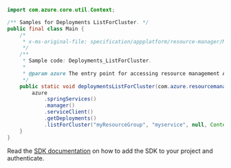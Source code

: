 ```java
import com.azure.core.util.Context;

/** Samples for Deployments ListForCluster. */
public final class Main {
    /*
     * x-ms-original-file: specification/appplatform/resource-manager/Microsoft.AppPlatform/stable/2022-04-01/examples/Deployments_ListForCluster.json
     */
    /**
     * Sample code: Deployments_ListForCluster.
     *
     * @param azure The entry point for accessing resource management APIs in Azure.
     */
    public static void deploymentsListForCluster(com.azure.resourcemanager.AzureResourceManager azure) {
        azure
            .springServices()
            .manager()
            .serviceClient()
            .getDeployments()
            .listForCluster("myResourceGroup", "myservice", null, Context.NONE);
    }
}
```

Read the [SDK documentation](https://github.com/Azure/azure-sdk-for-java/blob/azure-resourcemanager_2.15.0/sdk/resourcemanager/azure-resourcemanager/README.md) on how to add the SDK to your project and authenticate.

